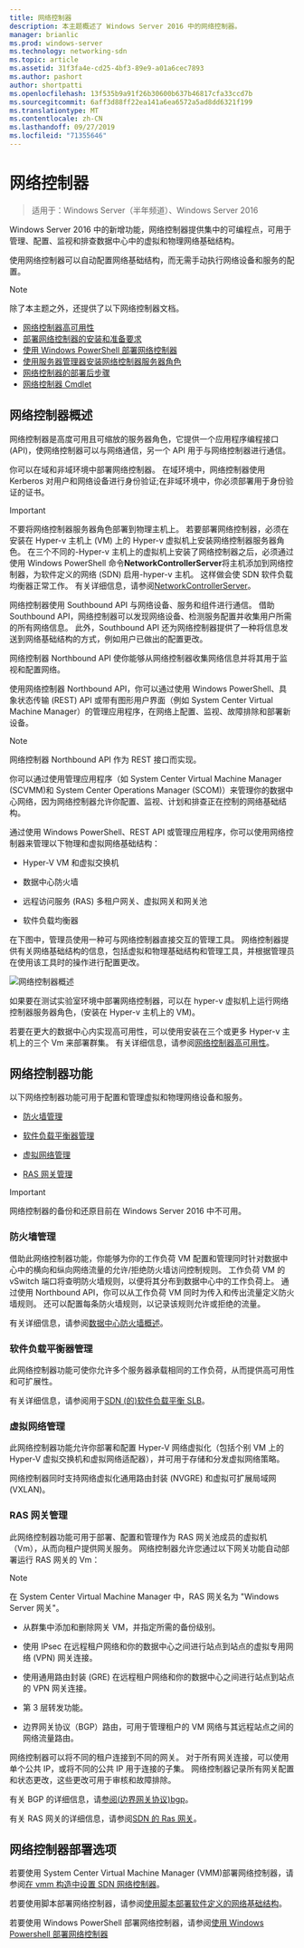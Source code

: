 ```yaml
---
title: 网络控制器
description: 本主题概述了 Windows Server 2016 中的网络控制器。
manager: brianlic
ms.prod: windows-server
ms.technology: networking-sdn
ms.topic: article
ms.assetid: 31f3fa4e-cd25-4bf3-89e9-a01a6cec7893
ms.author: pashort
author: shortpatti
ms.openlocfilehash: 13f535b9a91f26b30600b637b46817cfa33ccd7b
ms.sourcegitcommit: 6aff3d88ff22ea141a6ea6572a5ad8dd6321f199
ms.translationtype: MT
ms.contentlocale: zh-CN
ms.lasthandoff: 09/27/2019
ms.locfileid: "71355646"
---
```

# <a name="network-controller"></a>网络控制器

>适用于：Windows Server（半年频道）、Windows Server 2016

Windows Server 2016 中的新增功能，网络控制器提供集中的可编程点，可用于管理、配置、监视和排查数据中心中的虚拟和物理网络基础结构。 

使用网络控制器可以自动配置网络基础结构，而无需手动执行网络设备和服务的配置。

> [!NOTE]
> 除了本主题之外，还提供了以下网络控制器文档。
> - [网络控制器高可用性](network-controller-high-availability.md)
> - [部署网络控制器的安装和准备要求](../../plan/Installation-and-Preparation-Requirements-for-Deploying-Network-Controller.md)  
> - [使用 Windows PowerShell 部署网络控制器](../../deploy/Deploy-Network-Controller-using-Windows-PowerShell.md)  
> - [使用服务器管理器安装网络控制器服务器角色](Install-the-Network-Controller-server-role-using-Server-Manager.md)
> - [网络控制器的部署后步骤](post-deploy-steps-nc.md)
> - [网络控制器 Cmdlet](https://technet.microsoft.com/library/mt576401.aspx) 

## <a name="bkmk_overview"></a>网络控制器概述

网络控制器是高度可用且可缩放的服务器角色，它提供一个应用程序编程接口 \(API\)，使网络控制器可以与网络通信，另一个 API 用于与网络控制器进行通信。

你可以在域和非域环境中部署网络控制器。 在域环境中，网络控制器使用 Kerberos 对用户和网络设备进行身份验证;在非域环境中，你必须部署用于身份验证的证书。

>[!IMPORTANT]
>不要将网络控制器服务器角色部署到物理主机上。 若要部署网络控制器，必须在安装在 Hyper-v 主机上 \(VM\) 上的 Hyper-v 虚拟机上安装网络控制器服务器角色。 在三个不同的\-Hyper-v 主机上的虚拟机上安装了网络控制器之后，必须通过使用 Windows PowerShell 命令**NetworkControllerServer**将主机添加到网络控制器，为软件定义的网络 \(SDN\) 启用\-hyper-v 主机。 这样做会使 SDN 软件负载均衡器正常工作。 有关详细信息，请参阅[NetworkControllerServer](https://technet.microsoft.com/itpro/powershell/windows/network-controller/new-networkcontrollerserver)。

网络控制器使用 Southbound API 与网络设备、服务和组件进行通信。 借助 Southbound API，网络控制器可以发现网络设备、检测服务配置并收集用户所需的所有网络信息。 此外，Southbound API 还为网络控制器提供了一种将信息发送到网络基础结构的方式，例如用户已做出的配置更改。

网络控制器 Northbound API 使你能够从网络控制器收集网络信息并将其用于监视和配置网络。

使用网络控制器 Northbound API，你可以通过使用 Windows PowerShell、具象状态传输 \(REST\) API 或带有图形用户界面（例如 System Center Virtual Machine Manager）的管理应用程序，在网络上配置、监视、故障排除和部署新设备。

>[!NOTE]
>网络控制器 Northbound API 作为 REST 接口而实现。

你可以通过使用管理应用程序（如 System Center Virtual Machine Manager \(SCVMM\)和 System Center Operations Manager \(SCOM\)）来管理你的数据中心网络，因为网络控制器允许你配置、监视、计划和排查正在控制的网络基础结构。

通过使用 Windows PowerShell、REST API 或管理应用程序，你可以使用网络控制器来管理以下物理和虚拟网络基础结构：

- Hyper-V VM 和虚拟交换机

- 数据中心防火墙

- 远程访问服务 \(RAS\) 多租户网关、虚拟网关和网关池

- 软件负载均衡器

在下图中，管理员使用一种可与网络控制器直接交互的管理工具。 网络控制器提供有关网络基础结构的信息，包括虚拟和物理基础结构和管理工具，并根据管理员在使用该工具时的操作进行配置更改。  

![网络控制器概述](../../../media/Network-Controller/NetController_overview.png)  

如果要在测试实验室环境中部署网络控制器，可以在 hyper-v 虚拟机上运行网络控制器服务器角色，\(安装在 Hyper-v 主机上的 VM\)。

若要在更大的数据中心内实现高可用性，可以使用安装在三个或更多 Hyper-v 主机上的三个 Vm 来部署群集。 有关详细信息，请参阅[网络控制器高可用性](network-controller-high-availability.md)。

## <a name="bkmk_features"></a>网络控制器功能

以下网络控制器功能可用于配置和管理虚拟和物理网络设备和服务。  
  
-   [防火墙管理](#bkmk_firewall)  
  
-   [软件负载平衡器管理](#bkmk_slb)  
  
-   [虚拟网络管理](#bkmk_virtual)  
  
-   [RAS 网关管理](#bkmk_gateway)

>[!IMPORTANT]
>网络控制器的备份和还原目前在 Windows Server 2016 中不可用。
  
### <a name="bkmk_firewall"></a>防火墙管理

借助此网络控制器功能，你能够为你的工作负荷 VM 配置和管理同时针对数据中心中的横向和纵向网络流量的允许/拒绝防火墙访问控制规则。 工作负荷 VM 的 vSwitch 端口将查明防火墙规则，以便将其分布到数据中心中的工作负荷上。 通过使用 Northbound API，你可以从工作负荷 VM 同时为传入和传出流量定义防火墙规则。 还可以配置每条防火墙规则，以记录该规则允许或拒绝的流量。  

有关详细信息，请参阅[数据中心防火墙概述](../../../sdn/technologies/network-function-virtualization/Datacenter-Firewall-Overview.md)。

### <a name="bkmk_slb"></a>软件负载平衡器管理

此网络控制器功能可使你允许多个服务器承载相同的工作负荷，从而提供高可用性和可扩展性。  
  
有关详细信息，请参阅用于[SDN &#40;的&#41;软件负载平衡 SLB](../../../sdn/technologies/network-function-virtualization/Software-Load-Balancing--SLB--for-SDN.md)。  
  
### <a name="bkmk_virtual"></a>虚拟网络管理

此网络控制器功能允许你部署和配置 Hyper-V 网络虚拟化（包括个别 VM 上的 Hyper-V 虚拟交换机和虚拟网络适配器），并可用于存储和分发虚拟网络策略。

网络控制器同时支持网络虚拟化通用路由封装 (NVGRE) 和虚拟可扩展局域网 (VXLAN)。

### <a name="bkmk_gateway"></a>RAS 网关管理

此网络控制器功能可用于部署、配置和管理作为 RAS 网关池成员的虚拟机（Vm），从而向租户提供网关服务。 网络控制器允许您通过以下网关功能自动部署运行 RAS 网关的 Vm：

> [!NOTE]
> 在 System Center Virtual Machine Manager 中，RAS 网关名为 "Windows Server 网关"。

- 从群集中添加和删除网关 VM，并指定所需的备份级别。

- 使用 IPsec 在远程租户网络和你的数据中心之间进行站点到站点的虚拟专用网络 (VPN) 网关连接。

- 使用通用路由封装 (GRE) 在远程租户网络和你的数据中心之间进行站点到站点的 VPN 网关连接。

- 第 3 层转发功能。

- 边界网关协议（BGP）路由，可用于管理租户的 VM 网络与其远程站点之间的网络流量路由。

网络控制器可以将不同的租户连接到不同的网关。 对于所有网关连接，可以使用单个公共 IP，或将不同的公共 IP 用于连接的子集。 网络控制器记录所有网关配置和状态更改，这些更改可用于审核和故障排除。

有关 BGP 的详细信息，请[参阅&#40;边界网关协议&#41;bgp](../../../../remote/remote-access/bgp/Border-Gateway-Protocol-BGP.md)。

有关 RAS 网关的详细信息，请参阅[SDN 的 Ras 网关](../../../sdn/technologies/network-function-virtualization/RAS-Gateway-for-SDN.md)。

## <a name="network-controller-deployment-options"></a>网络控制器部署选项

若要使用 System Center Virtual Machine Manager \(VMM\)部署网络控制器，请参阅[在 vmm 构造中设置 SDN 网络控制器](https://technet.microsoft.com/system-center-docs/vmm/scenario/sdn-network-controller)。

若要使用脚本部署网络控制器，请参阅[使用脚本部署软件定义的网络基础结构](../../deploy/Deploy-a-Software-Defined-Network-infrastructure-using-scripts.md)。

若要使用 Windows PowerShell 部署网络控制器，请参阅[使用 Windows Powershell 部署网络控制器](../../deploy/Deploy-Network-Controller-using-Windows-PowerShell.md)
